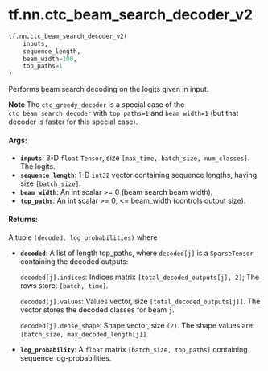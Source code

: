 <div itemscope itemtype="http://developers.google.com/ReferenceObject">
<meta itemprop="name" content="tf.nn.ctc_beam_search_decoder_v2" />
<meta itemprop="path" content="Stable" />
</div>

# tf.nn.ctc_beam_search_decoder_v2

``` python
tf.nn.ctc_beam_search_decoder_v2(
    inputs,
    sequence_length,
    beam_width=100,
    top_paths=1
)
```

Performs beam search decoding on the logits given in input.

**Note** The `ctc_greedy_decoder` is a special case of the
`ctc_beam_search_decoder` with `top_paths=1` and `beam_width=1` (but
that decoder is faster for this special case).

#### Args:

* <b>`inputs`</b>: 3-D `float` `Tensor`, size `[max_time, batch_size, num_classes]`.
    The logits.
* <b>`sequence_length`</b>: 1-D `int32` vector containing sequence lengths, having size
    `[batch_size]`.
* <b>`beam_width`</b>: An int scalar >= 0 (beam search beam width).
* <b>`top_paths`</b>: An int scalar >= 0, <= beam_width (controls output size).


#### Returns:

A tuple `(decoded, log_probabilities)` where

* <b>`decoded`</b>: A list of length top_paths, where `decoded[j]`
    is a `SparseTensor` containing the decoded outputs:

    `decoded[j].indices`: Indices matrix `[total_decoded_outputs[j], 2]`;
      The rows store: `[batch, time]`.

    `decoded[j].values`: Values vector, size `[total_decoded_outputs[j]]`.
      The vector stores the decoded classes for beam `j`.

    `decoded[j].dense_shape`: Shape vector, size `(2)`.
      The shape values are: `[batch_size, max_decoded_length[j]]`.

* <b>`log_probability`</b>: A `float` matrix `[batch_size, top_paths]` containing
      sequence log-probabilities.